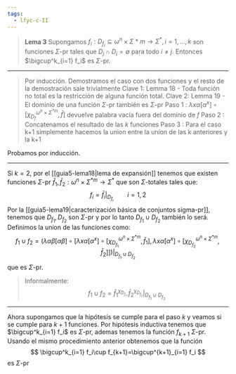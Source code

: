 ```yaml
---
tags:
  - lfyc-c-II
---
```

> **Lema 3** Supongamos $f_i:D_{f_i}\subseteq\omega^n\times\Sigma^{}*m\to\Sigma^*, i=1,\dots,k$ son funciones $\Sigma$-pr tales que $D_j\cap D_i=\emptyset$ para todo $i\neq j$. Entonces $\bigcup^k_{i=1} f_i$ es $\Sigma$-pr.

---
> Por inducción. Demostramos el caso con dos funciones y el resto de la demostración sale trivialmente
> Clave 1: Lemma 18 - Toda función no total es la restricción de alguna función total.
> Clave 2: Lemma 19 - El dominio de una función $\Sigma$-pr también es $\Sigma$-pr
> Paso 1 : $\lambda x\alpha \left[ \alpha^x\right]\circ\left[\chi^{\omega^n\times\Sigma^{*m}}_{D_{f}}, \bar f\right]$ devuelve palabra vacía fuera del dominio de $f$
> Paso 2 : Concatenamos el resultado de las $k$ funciones
> Paso 3 : Para el caso k+1 simplemente hacemos la union entre la union de las k anteriores y la k+1

Probamos por inducción.

---
Si $k=2$, por el [[guia5-lema18|lema de expansión]] tenemos que existen funciones $\Sigma$-pr $\bar f_1,\bar f_2:\omega^n\times\Sigma^{*m}\to\Sigma^*$ que son $\Sigma$-totales tales que:
$$
f_i=\bar f_i|_{D_{f_i}}\qquad i=1,2
$$
Por la [[guia5-lema19|caracterización básica de conjuntos sigma-pr]], tenemos que $D_{f_1},D_{f_2}$ son $\Sigma$-pr y por lo tanto $D_{f_1}\cup D_{f_2}$ también lo será.
Definimos la union de las funciones como:
$$
\left.
f_1\cup f_2=\left( 
\lambda \alpha\beta \left[ \alpha\beta \right] \circ 
\left[
	\lambda x\alpha \left[ \alpha^x \right]\circ
	\left[
		\chi^{\omega^n\times\Sigma^{*m}}_{D_{f_1}}, \bar f_1
	\right]
	,
	\lambda x\alpha \left[ \alpha^x \right]\circ
	\left[
		\chi^{\omega^n\times\Sigma^{*m}}_{D_{f_2}}, \bar f_2
	\right]
\right]
\right)
\right|_{D_{f_1}\cup D_{f_2}}
$$
que es $\Sigma$-pr.

> Informalmente: $$\left.f_1\cup f_2= {\bar f_1}^{\chi_{D_{f_1}}}.{\bar f_2}^{\chi_{D_{f_2}}}\right|_{D_{f_1}\cup D_{f_2}}$$

---
Ahora supongamos que la hipótesis se cumple para el paso $k$ y veamos si se cumple para $k+1$ funciones.
Por hipótesis inductiva tenemos que $\bigcup^k_{i=1} f_i$ es $\Sigma$-pr, ademas tenemos la función $f_{k+1}$ $\Sigma$-pr.
Usando el mismo procedimiento anterior obtenemos que la función
$$
\bigcup^k_{i=1} f_i\cup f_{k+1}=\bigcup^{k+1}_{i=1} f_i
$$
es $\Sigma$-pr
$$\tag*{$\blacksquare$}$$